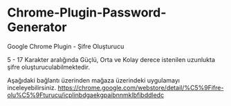# Chrome-Plugin-Password-Generator

Google Chrome Plugin - Şifre Oluşturucu

5 - 17 Karakter aralığında Güçlü, Orta ve Kolay derece istenilen uzunlukta şifre oluşturuculabilmektedir.

Aşağıdaki bağlantı üzerinden mağaza üzerindeki uygulamayı inceleyebilirsiniz.
https://chrome.google.com/webstore/detail/%C5%9Fifre-olu%C5%9Fturucu/icplinbdgaekgpaibnnmklbfibddledc
